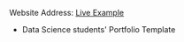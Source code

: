 Website Address: [Live Example](https://imvikashkr.github.io/MyPortfolio/)

- Data Science students' Portfolio Template

